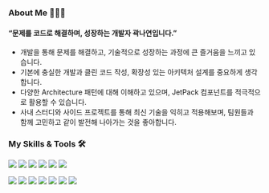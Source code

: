 ### About Me 👩🏻‍💻

#### “문제를 코드로 해결하며, 성장하는 개발자 곽나연입니다.”

- 개발을 통해 문제를 해결하고, 기술적으로 성장하는 과정에 큰 즐거움을 느끼고 있습니다.
- 기본에 충실한 개발과 클린 코드 작성, 확장성 있는 아키텍처 설계를 중요하게 생각합니다.
- 다양한 Architecture 패턴에 대해 이해하고 있으며, JetPack 컴포넌트를 적극적으로 활용할 수 있습니다.
- 사내 스터디와 사이드 프로젝트를 통해 최신 기술을 익히고 적용해보며, 팀원들과 함께 고민하고 같이 발전해 나아가는 것을 좋아합니다.


  
### My Skills & Tools 🛠
<img src="https://img.shields.io/badge/Android-3DDC84?style=flat-square&logo=Android&logoColor=white"/></a>
<img src="https://img.shields.io/badge/Kotlin-7F52FF?style=flat-square&logo=Kotlin&logoColor=white"/></a>
<img src="https://img.shields.io/badge/Java-007396?style=flat-square&logo=Java&logoColor=white"/></a>
<img src="https://img.shields.io/badge/Jetpack Compose-4285F4?style=flat-square&logo=jetpackcompose&logoColor=white"/></a>
<img src="https://img.shields.io/badge/Flutter-02569B?style=flat-square&logo=Flutter&logoColor=white"/></a>
<img src="https://img.shields.io/badge/Dart-0175C2?style=flat-square&logo=dart&logoColor=white"/></a>

<img src="https://img.shields.io/badge/Android Studio-3DDC84?style=flat-square&logo=Android Studio&logoColor=white"/></a>
<img src="https://img.shields.io/badge/Visual Studio Code-007ACC?style=flat-square&logo=Visual Studio Code&logoColor=white"/></a>
<img src="https://img.shields.io/badge/Github-181717?style=flat-square&logo=github&logoColor=white"/></a>
<img src="https://img.shields.io/badge/Subversion-809CC9?style=flat-square&logo=subversion&logoColor=white"/></a>
<img src="https://img.shields.io/badge/Xcode-147EFB?style=flat-square&logo=Xcode&logoColor=white"/></a>
<img src="https://img.shields.io/badge/Firebase-FFCA28?style=flat-square&logo=Firebase&logoColor=white"/></a>
<img src="https://img.shields.io/badge/Postman-FF6C37?style=flat-square&logo=Postman&logoColor=white"/></a>
